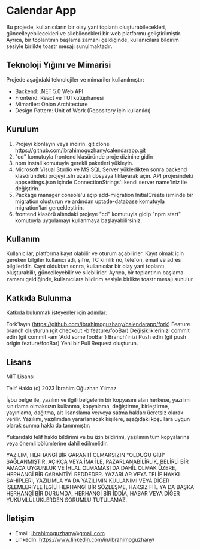 # Calendar App
Bu projede, kullanıcıların bir olay yani toplantı oluşturabilecekleri, güncelleyebilecekleri ve silebilecekleri bir web platformu geliştirilmiştir. Ayrıca, bir toplantının başlama zamanı geldiğinde, kullanıcılara bildirim sesiyle birlikte toastr mesajı sunulmaktadır.
## Teknoloji Yığını ve Mimarisi
Projede aşağıdaki teknolojiler ve mimariler kullanılmıştır:

- Backend: .NET 5.0 Web API
- Frontend: React ve TUI kütüphanesi
- Mimariler: Onion Architecture
- Design Pattern: Unit of Work (Repository için kullanıldı)
## Kurulum
1. Projeyi klonlayın veya indirin.
git clone https://github.com/ibrahimoguzhany/calendarapp.git
2. "cd" komutuyla frontend klasüründe proje dizinine gidin 
3. npm install komutuyla gerekli paketleri yükleyin.
4. Microsoft Visual Studio ve MS SQL Server yükledikten sonra backend klasöründeki projeyi .sln uzatılı dosyaya tıklayarak açın. API projesindeki appsettings.json içinde ConnectionStrings'i kendi server name'iniz ile değiştirin.
5. Package manager console'u açıp add-migration InitialCreate isminde bir migration oluşturun ve ardından uptade-database komutuyla migration'lari gerçekleştirin.
6. frontend klasörü altındaki projeye "cd" komutuyla gidip "npm start" komutuyla uygulamayı kullanmaya başlayabilirsiniz.
## Kullanım
Kullanıcılar, platforma kayıt olabilir ve oturum açabilirler. Kayıt olmak için gereken bilgiler kullanıcı adı, şifre, TC kimlik no, telefon, email ve adres bilgileridir. Kayıt olduktan sonra, kullanıcılar bir olay yani toplantı oluşturabilir, güncelleyebilir ve silebilirler. Ayrıca, bir toplantının başlama zamanı geldiğinde, kullanıcılara bildirim sesiyle birlikte toastr mesajı sunulur.
## Katkıda Bulunma
Katkıda bulunmak isteyenler için adımlar:

Fork'layın (https://github.com/ibrahimoguzhany/calendarapp/fork)
Feature branch oluşturun (git checkout -b feature/fooBar)
Değişikliklerinizi commit edin (git commit -am 'Add some fooBar')
Branch'inizi Push edin (git push origin feature/fooBar)
Yeni bir Pull Request oluşturun.
## Lisans
MIT Lisansı

Telif Hakkı (c) 2023 İbrahim Oğuzhan Yılmaz

İşbu belge ile, yazılım ve ilgili belgelerin bir kopyasını alan herkese, yazılımı sınırlama olmaksızın kullanma, kopyalama, değiştirme, birleştirme, yayınlama, dağıtma, alt lisanslama ve/veya satma hakları ücretsiz olarak verilir. Yazılımı, yazılımdan yararlanacak kişilere, aşağıdaki koşullara uygun olarak sunma hakkı da tanınmıştır:

Yukarıdaki telif hakkı bildirimi ve bu izin bildirimi, yazılımın tüm kopyalarına veya önemli bölümlerine dahil edilmelidir.

YAZILIM, HERHANGİ BİR GARANTİ OLMAKSIZIN "OLDUĞU GİBİ" SAĞLANMIŞTIR. AÇIKÇA VEYA İMA İLE, PAZARLANABİLİRLİK, BELİRLİ BİR AMACA UYGUNLUK VE İHLAL OLMAMASI DA DAHİL OLMAK ÜZERE, HERHANGİ BİR GARANTİYİ REDDEDER. YAZARLAR VEYA TELİF HAKKI SAHİPLERİ, YAZILIMLA YA DA YAZILIMIN KULLANIMI VEYA DİĞER İŞLEMLERİYLE İLGİLİ HERHANGİ BİR SÖZLEŞME, HAKSIZ FİİL YA DA BAŞKA HERHANGİ BİR DURUMDA, HERHANGİ BİR İDDİA, HASAR VEYA DİĞER YÜKÜMLÜLÜKLERDEN SORUMLU TUTULAMAZ.

## İletişim
- Email: ibrahimoguzhany@gmail.com
- LinkedIn: https://www.linkedin.com/in/ibrahimoguzhany/
